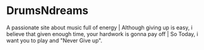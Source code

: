 # DrumsNdreams
A passionate site about music full of energy |
Although giving up is easy, i believe that given enough time, your hardwork is gonna pay off |
So Today, i want you to play and "Never Give up".
